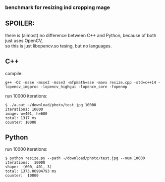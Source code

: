 ### benchmark for resizing ind cropping mage
## SPOILER:
there is (almost) no difference between C++ and Python, because of both just uses OpenCV,  
so this is just libopencv.so tesing, but no languages.

## C++
compile:
```
g++ -O2 -msse -msse2 -msse3 -mfpmath=sse -mavx resize.cpp -std=c++14 -lopencv_imgproc -lopencv_highgui -lopencv_core -fopenmp
```
run 10000 iterations:
```
$ ./a.out ~/download/photo/test.jpg 10000
iterations: 10000
image: w=401, h=600
total: 1317 ms
counter: 10000
```
  
## Python
run 10000 iterations:
```
$ python resize.py --path ~/download/photo/test.jpg --num 10000
iterations:  10000
shape:  (600, 401, 3)
total: 1373.06904793 ms
counter:  10000
```


